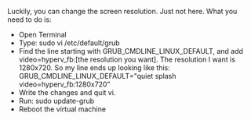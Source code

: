 Luckily, you can change the screen resolution.  Just not here.  What you need to do is:

- Open Terminal
- Type: sudo vi /etc/default/grub
- Find the line starting with GRUB_CMDLINE_LINUX_DEFAULT, and add video=hyperv_fb:[the resolution you want].  The resolution I want is 1280x720.  So my line ends up looking like this: GRUB_CMDLINE_LINUX_DEFAULT="quiet splash video=hyperv_fb:1280x720"
- Write the changes and quit vi.
- Run: sudo update-grub
- Reboot the virtual machine
